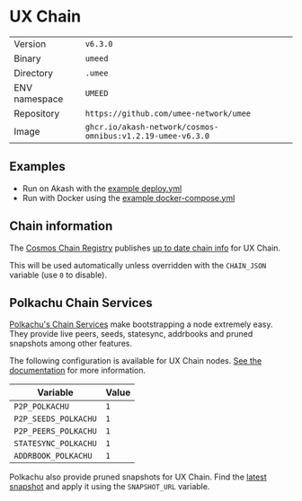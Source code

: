 # UX Chain

| | |
|---|---|
|Version|`v6.3.0`|
|Binary|`umeed`|
|Directory|`.umee`|
|ENV namespace|`UMEED`|
|Repository|`https://github.com/umee-network/umee`|
|Image|`ghcr.io/akash-network/cosmos-omnibus:v1.2.19-umee-v6.3.0`|

## Examples

- Run on Akash with the [example deploy.yml](./deploy.yml)
- Run with Docker using the [example docker-compose.yml](./docker-compose.yml)

## Chain information

The [Cosmos Chain Registry](https://github.com/cosmos/chain-registry) publishes [up to date chain info](https://raw.githubusercontent.com/cosmos/chain-registry/master/umee/chain.json) for UX Chain.

This will be used automatically unless overridden with the `CHAIN_JSON` variable (use `0` to disable).

## Polkachu Chain Services

[Polkachu's Chain Services](https://www.polkachu.com/networks/umee) make bootstrapping a node extremely easy. They provide live peers, seeds, statesync, addrbooks and pruned snapshots among other features.

The following configuration is available for UX Chain nodes. [See the documentation](../README.md#polkachu-services) for more information.

|Variable|Value|
|---|---|
|`P2P_POLKACHU`|`1`|
|`P2P_SEEDS_POLKACHU`|`1`|
|`P2P_PEERS_POLKACHU`|`1`|
|`STATESYNC_POLKACHU`|`1`|
|`ADDRBOOK_POLKACHU`|`1`|

Polkachu also provide pruned snapshots for UX Chain. Find the [latest snapshot](https://polkachu.com/tendermint_snapshots/umee) and apply it using the `SNAPSHOT_URL` variable.
